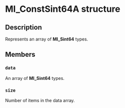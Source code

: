 # MI_ConstSint64A structure

## Description

Represents an array of **MI_Sint64** types.

## Members

### `data`

An array of **MI_Sint64** types.

### `size`

Number of items in the data array.